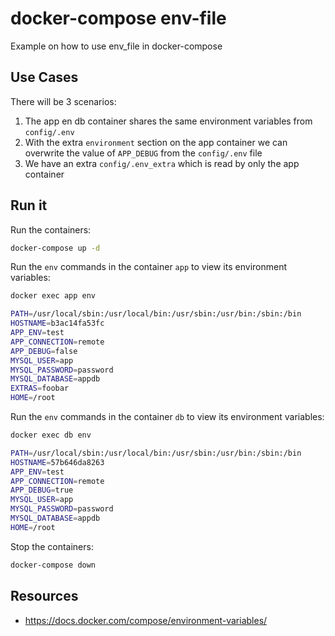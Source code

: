 # docker-compose env-file

Example on how to use env_file in docker-compose

## Use Cases

There will be 3 scenarios:

1. The app en db container shares the same environment variables from `config/.env`
2. With the extra `environment` section on the app container we can overwrite the value of `APP_DEBUG` from the `config/.env` file
3. We have an extra `config/.env_extra` which is read by only the app container

## Run it

Run the containers:

```bash
docker-compose up -d
```

Run the `env` commands in the container `app` to view its environment variables:

```bash
docker exec app env

PATH=/usr/local/sbin:/usr/local/bin:/usr/sbin:/usr/bin:/sbin:/bin
HOSTNAME=b3ac14fa53fc
APP_ENV=test
APP_CONNECTION=remote
APP_DEBUG=false
MYSQL_USER=app
MYSQL_PASSWORD=password
MYSQL_DATABASE=appdb
EXTRAS=foobar
HOME=/root
```

Run the `env` commands in the container `db` to view its environment variables:

```bash
docker exec db env

PATH=/usr/local/sbin:/usr/local/bin:/usr/sbin:/usr/bin:/sbin:/bin
HOSTNAME=57b646da8263
APP_ENV=test
APP_CONNECTION=remote
APP_DEBUG=true
MYSQL_USER=app
MYSQL_PASSWORD=password
MYSQL_DATABASE=appdb
HOME=/root
```

Stop the containers:

```bash
docker-compose down
```

## Resources

- https://docs.docker.com/compose/environment-variables/